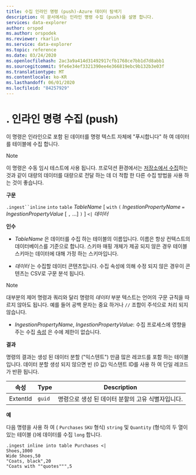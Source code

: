 ```yaml
---
title: 수집 인라인 명령 (push)-Azure 데이터 탐색기
description: 이 문서에서는 인라인 명령 수집 (push)을 설명 합니다.
services: data-explorer
author: orspod
ms.author: orspodek
ms.reviewer: rkarlin
ms.service: data-explorer
ms.topic: reference
ms.date: 03/24/2020
ms.openlocfilehash: 2ac3a9a414d31492917cfb1768ce7bb1d7d8abb1
ms.sourcegitcommit: 9fe6e34ef3321390ee4e366819ebc9b132b3e03f
ms.translationtype: MT
ms.contentlocale: ko-KR
ms.lasthandoff: 06/01/2020
ms.locfileid: "84257929"
---
```

# <a name="ingest-inline-command-push"></a>. 인라인 명령 수집 (push)

이 명령은 인라인으로 포함 된 데이터를 명령 텍스트 자체에 "푸시합니다" 하 여 데이터를 테이블에 수집 합니다.

> [!NOTE]
> 이 명령은 수동 임시 테스트에 사용 됩니다.
> 프로덕션 환경에서는 [저장소에서 수집](./ingest-from-storage.md)하는 것과 같이 대량의 데이터를 대량으로 전달 하는 데 더 적합 한 다른 수집 방법을 사용 하는 것이 좋습니다.

**구문**

`.ingest``inline` `into` `table` *TableName* [ `with` `(` *IngestionPropertyName* `=` *IngestionPropertyValue* [ `,` ...] `)` ] `<|` *데이터*

**인수**

* *TableName* 은 데이터를 수집 하는 테이블의 이름입니다.
  이름은 항상 컨텍스트의 데이터베이스를 기준으로 합니다.
  스키마 매핑 개체가 제공 되지 않은 경우 테이블 스키마는 데이터에 대해 가정 하는 스키마입니다.

* *데이터* 는 수집할 데이터 콘텐츠입니다. 수집 속성에 의해 수정 되지 않은 경우이 콘텐츠는 CSV로 구문 분석 됩니다.
 
> [!NOTE]
> 대부분의 제어 명령과 쿼리와 달리 명령의 *데이터* 부분 텍스트는 언어의 구문 규칙을 따르지 않아도 됩니다. 예를 들어 공백 문자는 중요 하거나 `//` 조합이 주석으로 처리 되지 않습니다.

* *IngestionPropertyName*, *IngestionPropertyValue*: 수집 프로세스에 영향을 주는 수집 [속성](../../../ingestion-properties.md) 은 수에 제한이 없습니다.

**결과**

명령의 결과는 생성 된 데이터 분할 ("익스텐트") 만큼 많은 레코드를 포함 하는 테이블입니다.
데이터 분할 생성 되지 않으면 빈 (0 값) 익스텐트 ID를 사용 하 여 단일 레코드가 반환 됩니다.

|속성       |Type      |Description                                                 |
|-----------|----------|------------------------------------------------------------|
|ExtentId   |`guid`    |명령으로 생성 된 데이터 분할의 고유 식별자입니다.|

**예**

다음 명령을 사용 하 여 ( `Purchases` `SKU` 형식) `string` 및 `Quantity` (형식)의 두 열이 있는 테이블 ()에 데이터를 수집 `long` 합니다.

```kusto
.ingest inline into table Purchases <|
Shoes,1000
Wide Shoes,50
"Coats, black",20
"Coats with ""quotes""",5
```

<!--
You can generate inline ingests commands using the Kusto.Data client library. 
(Note that compression does let you embed new lines in quoted fields) 

    Kusto.Data.Common.CslCommandGenerator.GenerateTableIngestPushCommand(tableName, compressed: true, csvData: csvStream);

-->
